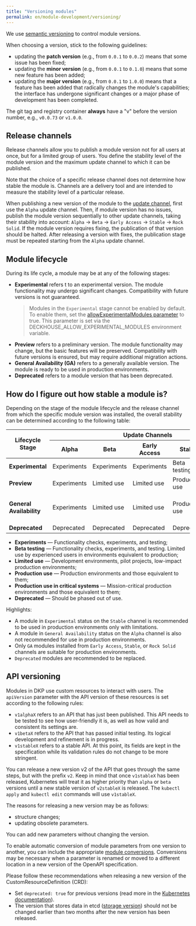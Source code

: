 ```yaml
---
title: "Versioning modules"
permalink: en/module-development/versioning/
---
```


We use [semantic versioning](https://semver.org/) to control module versions.

When choosing a version, stick to the following guidelines:

- updating the **patch version** (e.g., from `0.0.1` to `0.0.2`) means that some issue has been fixed;
- updating the **minor version** (e.g., from `0.0.1` to `0.1.0`) means that some new feature has been added;
- updating the **major version** (e.g., from `0.0.1` to `1.0.0`) means that a feature has been added that radically changes the module's capabilities; the interface has undergone significant changes or a major phase of development has been completed.

The git tag and registry container **always** have a "v" before the version number, e.g., `v0.0.73` or `v1.0.0`.

## Release channels

Release channels allow you to publish a module version not for all users at once, but for a limited group of users. You define the stability level of the module version and the maximum update channel to which it can be published.

Note that the choice of a specific release channel does not determine how stable the module is. Channels are a delivery tool and are intended to measure the stability level of a particular release.

When publishing a new version of the module to the [update channel](../../deckhouse-release-channels.html), first use the `Alpha` update channel. Then, if module version has no issues, publish the module version sequentially to other update channels, taking their stability into account: `Alpha` → `Beta` → `Early Access` → `Stable` → `Rock Solid`. If the module version requires fixing, the publication of that version should be halted. After releasing a version with fixes, the publication stage must be repeated starting from the `Alpha` update channel.

## Module lifecycle

During its life cycle, a module may be at any of the following stages:

- **Experimental** refers t to an experimental version. The module functionality may undergo significant changes. Compatibility with future versions is not guaranteed.
  > Modules in the `Experimental` stage cannot be enabled by default.
  > To enable them, set the [allowExperimentalModules parameter](../../modules/deckhouse/configuration.html#parameters-allowexperimentalmodules) to true.
  > This parameter is set via the DECKHOUSE_ALLOW_EXPERIMENTAL_MODULES environment variable.
- **Preview** refers to a preliminary version. The module functionality may change, but the basic features will be preserved. Compatibility with future versions is ensured, but may require additional migration actions.
- **General Availability (GA)** refers to a generally available version. The module is ready to be used in production environments.
- **Deprecated** refers to a module version that has been deprecated.

## How do I figure out how stable a module is?

Depending on the stage of the module lifecycle and the release channel from which the specific module version was installed, the overall stability can be determined according to the following table:

<table class="versioning-table">
    <thead>
        <tr class="header-row">
            <th rowspan="2">Lifecycle Stage</th>
            <th colspan="5">Update Channels</th>
        </tr>
        <tr class="sub-header">
            <th>Alpha</th>
            <th>Beta</th>
            <th class="middle">Early Access</th>
            <th>Stable</th>
            <th>Rock Solid</th>
        </tr>
    </thead>
    <tbody>
        <tr>
            <td><strong>Experimental</strong></td>
            <td>Experiments</td>
            <td>Experiments</td>
            <td>Experiments</td>
            <td>Beta testing</td>
            <td>Beta testing</td>
        </tr>
        <tr>
            <td><strong>Preview</strong></td>
            <td>Experiments</td>
            <td>Limited use</td>
            <td>Limited use</td>
            <td>Production use</td>
            <td>Production use</td>
        </tr>
        <tr>
            <td><strong>General Availability</strong></td>
            <td>Experiments</td>
            <td>Limited use</td>
            <td>Limited use</td>
            <td>Production use</td>
            <td>Production use in critical systems</td>
        </tr>
        <tr>
            <td><strong>Deprecated</strong></td>
            <td>Deprecated</td>
            <td>Deprecated</td>
            <td>Deprecated</td>
            <td>Deprecated</td>
            <td>Deprecated</td>
        </tr>
    </tbody>
</table>

- **Experiments** — Functionality checks, experiments, and testing;
- **Beta testing** — Functionality checks, experiments, and testing. Limited use by experienced users in environments equivalent to production;
- **Limited use** — Development environments, pilot projects, low-impact production environments;
- **Production use** — Production environments and those equivalent to them;
- **Production use in critical systems** — Mission-critical production environments and those equivalent to them;
- **Deprecated** — Should be phased out of use.

Highlights:

- A module in `Experimental` status on the `Stable` channel is recommended to be used in production environments only with limitations.
- A module in `General Availability` status on the `Alpha` channel is also not recommended for use in production environments.
- Only `GA` modules installed from `Early Access`, `Stable`, or `Rock Solid` channels are suitable for production environments.
- `Deprecated` modules are recommended to be replaced.

<!--
## Stages of specific module features @TODO

The ModuleConfig resource allows you to control additional module options. These options can be marked as `Experimental`, `Preview`, `GA` or `Deprecated` in the `x-feature-stage` parameter in the OpenAPI schema `x-feature-stage: Experimental|Preview|GA|Deprecated` (the default value is `GA`).

A warning is shown when attempting to enable functions that have stages other than `GA`.

In the Deckhouse Kubernetes Platform (DKP) settings, you can define global rules that determine which features and at what stage can be enabled in a cluster. This helps prevent Experimental features from being used accidentally in production environments.
-->

## API versioning

Modules in DKP use custom resources to interact with users. The `apiVersion` parameter with the API version of these resources is set according to the following rules:

- `v1alphaX` refers to an API that has just been published. This API needs to be tested to see how user-friendly it is, as well as how valid and consistent its settings are.
- `v1betaX` refers to the API that has passed initial testing. Its logical development and refinement is in progress.
- `v1stableX` refers to a stable API. At this point, its fields are kept in the specification while its validation rules do not change to be more stringent.

You can release a new version v2 of the API that goes through the same steps, but with the prefix `v2`. Keep in mind that once `v1stableX` has been released, Kubernetes will treat it as higher priority than `alpha` or `beta` versions until a new stable version of `v2stableX` is released. The `kubectl apply` and `kubectl edit` commands will use `v1stableX`.

The reasons for releasing a new version may be as follows:

- structure changes;
- updating obsolete parameters.

You can add new parameters without changing the version.

To enable automatic conversion of module parameters from one version to another, you can include the appropriate [module conversions](../structure/#conversions). Conversions may be necessary when a parameter is renamed or moved to a different location in a new version of the OpenAPI specification.

Please follow these recommendations when releasing a new version of the CustomResourceDefinition (CRD):

- Set `deprecated: true` for previous versions (read more in the [Kubernetes documentation](https://kubernetes.io/docs/tasks/extend-kubernetes/custom-resources/custom-resource-definition-versioning/#version-deprecation)).
- The version that stores data in etcd ([storage version](https://kubernetes.io/docs/tasks/extend-kubernetes/custom-resources/custom-resource-definition-versioning/#upgrade-existing-objects-to-a-new-stored-version)) should not be changed earlier than two months after the new version has been released.
